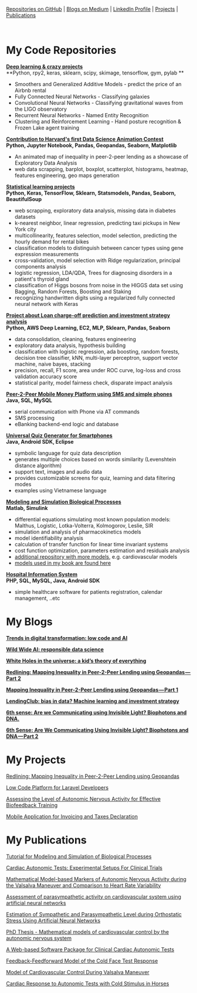 
[Repositories on GitHub](#my-code-repositories) |  [Blogs on Medium](#my-blogs) | [LinkedIn Profile](https://www.linkedin.com/in/michelkana/) | [Projects](#my-projects) | [Publications](#my-publications)

<br>

# My Code Repositories

**[Deep learning & crazy projects](https://github.com/michelkana/Deep-learning-projects)**
<br>**Python, rpy2, keras, sklearn, scipy, skimage, tensorflow, gym, pylab **<br>
- Smoothers and Generalized Additive Models - predict the price of an Airbnb rental
- Fully Connected Neural Networks - Classifying galaxies
- Convolutional Neural Networks - Classifying gravitational waves from the LIGO observatory
- Recurrent Neural Networks - Named Entity Recognition
- Clustering and Reinforcement Learning - Hand posture recognition & Frozen Lake agent training


**[Contribution to Harvard's first Data Science Animation Contest](https://github.com/michelkana/Harvard-DS-Animation)** 
<br>**Python, Jupyter Notebook, Pandas, Geopandas, Seaborn, Matplotlib**<br> 
- An animated map of inequality in peer-2-peer lending as a showcase of Exploratory Data Analysis
- web data scrapping, barplot, boxplot, scatterplot, histograms, heatmap, features engineering, geo maps generation


**[Statistical learning projects](https://github.com/michelkana/Statistical-Learning-Projects)**
<br>**Python, Keras, TensorFlow, Sklearn, Statsmodels, Pandas, Seaborn, BeautifulSoup**<br>
- web scrapping, exploratory data analysis, missing data in diabetes datasets
- k-nearest neighbor, linear regression, predicting taxi pickups in New York city
- multicollinearity, features selection, model selection, predicting the hourly demand for rental bikes
- classification models to distinguish between cancer types using gene expression measurements
- cross-validation, model selection with Ridge regularization, principal components analysis
- logistic regression, LDA/QDA, Trees for diagnosing disorders in a patient's thyroid gland
- classification of Higgs bosons from noise in the HIGGS data set using Bagging, Random Forests, Boosting and Staking
- recognizing handwritten digits using a regularized fully connected neural network with Keras


**[Project about Loan charge-off prediction and investment strategy analysis](https://github.com/michelkana/lendingclub)**
<br>**Python, AWS Deep Learning, EC2, MLP, Sklearn, Pandas, Seaborn**<br>
- data consolidation, cleaning, features engineering
- exploratory data analysis, hypothesis building
- classification with logistic regression, ada boosting, random forests, decision tree classifier, kNN, multi-layer perceptron, support vector machine, naive bayes, stacking
- precision, recall, F1 score, area under ROC curve, log-loss and cross validation accuracy score
- statistical parity, model fairness check, disparate impact analysis



**[Peer-2-Peer Mobile Money Platform using SMS and simple phones](https://github.com/michelkana/SMS-mobile-money-platform)**
<br>**Java, SQL, MySQL**<br>
- serial communication with Phone via AT commands
- SMS processing
- eBanking backend-end logic and database



**[Universal Quiz Generator for Smartphones](https://github.com/michelkana/Universal-Quiz-Generator)**
<br>**Java, Android SDK, Eclipse**<br>
- symbolic language for quiz data description
- generates multiple choices based on words similarity (Levenshtein distance algorithm)
- support text, images and audio data
- provides customizable screens for quiz, learning and data filtering modes
- examples using Vietnamese language



**[Modeling and Simulation Biological Processes](https://github.com/michelkana/17ABBMS-Modelling-and-Simulation-Course)**
<br>**Matlab, Simulink**<br>
- differential equations simulating most known population models: Malthus, Logistic, Lotka-Volterra, Kolmogorov, Leslie, SIR
- simulation and analysis of pharmacokinetics models
- model identifiability analysis
- calculation of transfer function for linear time invariant systems
- cost function optimization, parameters estimation and residuals analysis
- [additional repository with more models](https://github.com/michelkana/17PBBMS-Modelling-and-Simulation-Lab), e.g. cardiovascular models
- [models used in my book are found here](https://github.com/michelkana/Modeling-Tutorial)



**[Hospital Information System](https://github.com/michelkana/17PBINIS-Hospital-Information-System-Lab)**
<br>**PHP, SQL, MySQL, Java, Android SDK**<br>
- simple healthcare software for patients registration, calendar management, ..etc



# My Blogs

**[Trends in digital transformation: low code and AI](https://www.linkedin.com/pulse/trends-digital-transformation-low-code-ai-michel-kana-phd)**
<br>

**[Wild Wide AI: responsible data science](https://towardsdatascience.com/wild-wide-ai-responsible-data-science-16b860e1efe9)**
<br>

**[White Holes in the universe: a kid’s theory of everything](https://medium.com/@michel.kana/white-holes-a-kids-theory-of-everything-e7c435d35d67)**
<br>

**[Redlining: Mapping Inequality in Peer-2-Peer Lending using Geopandas — Part 2](https://towardsdatascience.com/redlining-mapping-inequality-in-peer-2-peer-lending-using-geopandas-part-2-9d8af584df0b)**


**[Mapping Inequality in Peer-2-Peer Lending using Geopandas — Part 1](https://towardsdatascience.com/mapping-inequality-in-peer-2-peer-lending-using-geopandas-part-1-b8c7f883d1ba)**

**[LendingClub: bias in data? Machine learning and investment strategy](https://medium.com/@michel.kana/lendingclub-bias-in-data-machine-learning-and-investment-strategy-3a3bd1c65f0)**

**[6th sense: Are we Communicating using Invisible Light? Biophotons and DNA.](https://medium.com/@michel.kana/6th-sense-are-we-communicating-using-invisible-light-biophotons-and-dna-847c13edae4f)**

**[6th Sense: Are We Communicating Using Invisible Light? Biophotons and DNA — Part 2](https://medium.com/@michel.kana/6th-sense-are-we-communicating-using-invisible-light-biophotons-and-dna-part-2-1166bed3a852)**

# My Projects

[Redlining: Mapping Inequality in Peer-2-Peer Lending using Geopandas](https://towardsdatascience.com/mapping-inequality-in-peer-2-peer-lending-using-geopandas-part-1-b8c7f883d1ba)

[Low Code Platform for Laravel Developers](https://www.digintu.tech/)

[Assessing the Level of Autonomic Nervous Activity for Effective Biofeedback Training](https://arxiv.org/abs/1902.05845)

[Mobile Application for Invoicing and Taxes Declaration](https://play.google.com/store/apps/details?id=eu.unicornsystems.osvc&hl=en)

# My Publications

[Tutorial for Modeling and Simulation of Biological Processes](https://www.amazon.com/dp/B07MRFH8ZW)

[Cardiac Autonomic Tests: Experimental Setups For Clinical Trials](https://t.co/75WjCYu7X6)

[Mathematical Model-based Markers of Autonomic Nervous Activity during the Valsalva Maneuver and Comparison to Heart Rate Variability](http://www.sciencedirect.com/science/article/pii/S1746809411000413)

[Assessment of parasympathetic activity on cardiovascular system using artificial neural networks](http://www.medvik.cz/bmc/view.do?cgid=858999&ctype=iso)

[Estimation of Sympathetic and Parasympathetic Level during Orthostatic Stress Using Artificial Neural Networks](http://link.springer.com/chapter/10.1007%2F978-3-642-05022-0_73)

[PhD Thesis - Mathematical models of cardiovascular control by the autonomic nervous system](https://arxiv.org/abs/1901.05071)

[A Web-based Software Package for Clinical Cardiac Autonomic Tests](http://ieeexplore.ieee.org/xpl/login.jsp?tp=&arnumber=5302045&url=http%3A%2F%2Fieeexplore.ieee.org%2Fxpls%2Fabs_all.jsp%3Farnumber%3D5302045)

[Feedback-Feedforward Model of the Cold Face Test Response](http://link.springer.com/chapter/10.1007%2F978-3-642-03882-2_430)

[Model of Cardiovascular Control During Valsalva Maneuver](http://ieeexplore.ieee.org/xpl/login.jsp?tp=&arnumber=5394408&url=http%3A%2F%2Fieeexplore.ieee.org%2Fxpls%2Fabs_all.jsp%3Farnumber%3D5394408)

[Cardiac Response to Autonomic Tests with Cold Stimulus in Horses](https://www.muni.cz/research/publications/860044)

